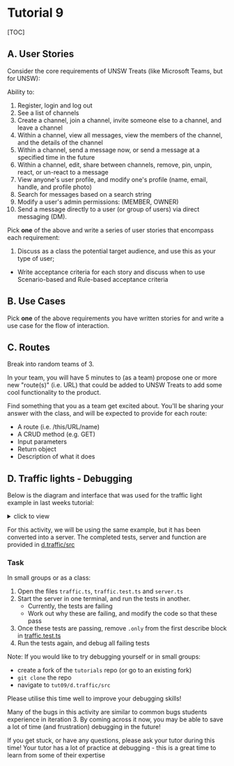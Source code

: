 # Tutorial 9

[TOC]

## A. User Stories

Consider the core requirements of UNSW Treats (like Microsoft Teams, but for UNSW):

Ability to:
1. Register, login and log out
1. See a list of channels
1. Create a channel, join a channel, invite someone else to a channel, and leave a channel
1. Within a channel, view all messages, view the members of the channel, and the details of the channel
1. Within a channel, send a message now, or send a message at a specified time in the future
1. Within a channel, edit, share between channels, remove, pin, unpin, react, or un-react to a message
1. View anyone's user profile, and modify one's profile (name, email, handle, and profile photo)
1. Search for messages based on a search string
1. Modify a user's admin permissions: (MEMBER, OWNER)
1. Send a message directly to a user (or group of users) via direct messaging (DM).

Pick **one** of the above and write a series of user stories that encompass each requirement:

1. Discuss as a class the potential target audience, and use this as your type of user;
* Write acceptance criteria for each story and discuss when to use Scenario-based and Rule-based acceptance criteria

## B. Use Cases

Pick **one** of the above requirements you have written stories for and write a use case for the flow of interaction.

## C. Routes

Break into random teams of 3.

In your team, you will have 5 minutes to (as a team) propose one or more new "route(s)" (i.e. URL) that could be added to UNSW Treats to add some cool functionality to the product.

Find something that you as a team get excited about. You'll be sharing your answer with the class, and will be expected to provide for each route:
- A route (i.e. /this/URL/name)
- A CRUD method (e.g. GET)
- Input parameters
- Return object
- Description of what it does

## D. Traffic lights - Debugging

Below is the diagram and interface that was used for the traffic light example in last weeks tutorial:

<details close>
<summary>click to view</summary>

![](assets/StateDiagram.png)

<table>
  <tr>
    <th>Name & Description</th>
    <th>Input Parameters</th>
    <th>Returned Object</th>
    <th>Errors</th>
  </tr>
  <tr>
    <td>
      <code>updateLight</code>
      <br/><br/>
      <ul>
      <li>Updates the state of the traffic light (following the state diagram).</li>
      <li>It should print each state change to the terminal (eg. 'Light has changed to "RED"') </li>
      </ul>
    </td>
    <td>
        (action)
    </td>
    <td>
        <code>{}</code>
    </td>
    <td>
        Throw <code>{error}</code> when:
        <ul>
          <li>provided action is not valid for the current system state</li>
        </ul>
    </td>
  </tr>
</table>

</details>


For this activity, we will be using the same example, but it has been converted into a server. The completed tests, server and function are provided in [d.traffic/src](./d.traffic/src/)

### Task

In small groups or as a class:

1. Open the files `traffic.ts`, `traffic.test.ts` and `server.ts ` 
1. Start the server in one terminal, and run the tests in another.    
    * Currently, the tests are failing
    * Work out why these are failing, and modify the code so that these pass
1. Once these tests are passing, remove `.only` from the first describe block in [traffic.test.ts](./d.traffic/src/traffic.test.ts)   
1. Run the tests again, and debug all failing tests   

Note: If you would like to try debugging yourself or in small groups:   
- create a fork of the `tutorials` repo (or go to an existing fork)
- `git clone` the repo
- navigate to `tut09/d.traffic/src`

Please utilise this time well to improve your debugging skills!   

Many of the bugs in this activity are similar to common bugs students experience in iteration 3. By coming across it now, you may be able to save a lot of time (and frustration) debugging in the future!  

If you get stuck, or have any questions, please ask your tutor during this time! Your tutor has a lot of practice at debugging - this is a great time to learn from some of their expertise